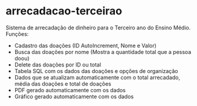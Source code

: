 # arrecadacao-terceirao

Sistema de arrecadação de dinheiro para o Terceiro ano do Ensino Médio. Funções:
- Cadastro das doações (ID AutoIncrement, Nome e Valor)
- Busca das doações por nome (Mostra a quantidade total que a pessoa doou)
- Delete das doações por ID ou total
- Tabela SQL com os dados das doações e opções de organização
- Dados que se atualizam automaticamente com o total arrecadado, média das doações e total de doações
- PDF gerado automaticamente com os dados
- Gráfico gerado automaticamente com os dados
